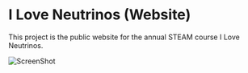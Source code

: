 I Love Neutrinos (Website)
==========================

This project is the public website for the annual STEAM course I Love Neutrinos.

![ScreenShot](https://raw.githubusercontent.com/jabrena/ILN_website/master/docs/iln.jpg)
